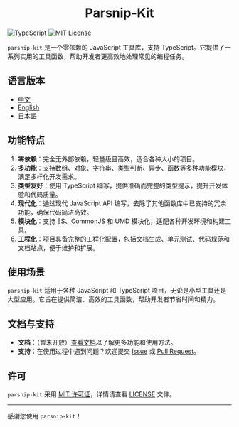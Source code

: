 # <center> Parsnip-Kit

[![TypeScript](https://img.shields.io/badge/TypeScript-v5.7.2-blue)](https://www.typescriptlang.org/) [![MIT License](https://img.shields.io/badge/license-MIT-green)](LICENSE)

`parsnip-kit` 是一个零依赖的 JavaScript 工具库，支持 TypeScript。它提供了一系列实用的工具函数，帮助开发者更高效地处理常见的编程任务。

## 语言版本
- [中文](README.md)
- [English](README.en.md)
- [日本語](README.jp.md)

## 功能特点
1. **零依赖**：完全无外部依赖，轻量级且高效，适合各种大小的项目。
2. **多功能**：支持数组、对象、字符串、类型判断、异步、函数等多种功能模块，满足多样化开发需求。
3. **类型友好**：使用 TypeScript 编写，提供准确而完整的类型提示，提升开发体验和代码质量。
4. **现代化**：通过现代 JavaScript API 编写，去除了其他函数库中已支持的冗余功能，确保代码简洁高效。
5. **模块化**：支持 ES、CommonJS 和 UMD 模块化，适配各种开发环境和构建工具。
6. **工程化**：项目具备完整的工程化配置，包括文档生成、单元测试、代码规范和文档站点，便于维护和扩展。

## 使用场景
`parsnip-kit` 适用于各种 JavaScript 和 TypeScript 项目，无论是小型工具还是大型应用。它旨在提供简洁、高效的工具函数，帮助开发者节省时间和精力。

## 文档与支持
- **文档**：（暂未开放）[查看文档](https://example.com/docs)以了解更多功能和使用方法。
- **支持**：在使用过程中遇到问题？欢迎提交 [Issue](https://github.com/LittleRangiferTarandus/parsnip-kit/issues) 或 [Pull Request](https://github.com/LittleRangiferTarandus/parsnip-kit/pulls)。

## 许可
`parsnip-kit` 采用 [MIT 许可证](LICENSE)，详情请查看 [LICENSE](LICENSE) 文件。

---

感谢您使用 `parsnip-kit`！